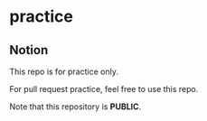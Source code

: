 # practice
## Notion
This repo is for practice only.

For pull request practice, feel free to use this repo.

Note that this repository is **PUBLIC**.